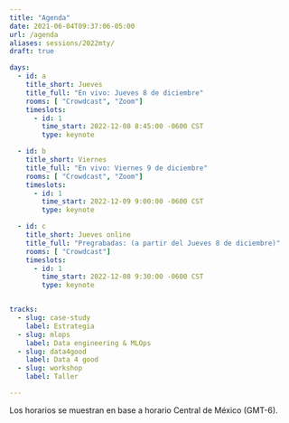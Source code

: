 ```yaml
---
title: "Agenda"
date: 2021-06-04T09:37:06-05:00
url: /agenda
aliases: sessions/2022mty/
draft: true

days: 
  - id: a
    title_short: Jueves
    title_full: "En vivo: Jueves 8 de diciembre"
    rooms: [ "Crowdcast", "Zoom"]
    timeslots: 
      - id: 1
        time_start: 2022-12-08 8:45:00 -0600 CST
        type: keynote

  - id: b
    title_short: Viernes
    title_full: "En vivo: Viernes 9 de diciembre"
    rooms: [ "Crowdcast", "Zoom"]
    timeslots: 
      - id: 1
        time_start: 2022-12-09 9:00:00 -0600 CST
        type: keynote

  - id: c
    title_short: Jueves online
    title_full: "Pregrabadas: (a partir del Jueves 8 de diciembre)"
    rooms: [ "Crowdcast"]
    timeslots: 
      - id: 1
        time_start: 2022-12-08 9:30:00 -0600 CST
        type: keynote


tracks:
  - slug: case-study
    label: Estrategia
  - slug: mlops
    label: Data engineering & MLOps 
  - slug: data4good
    label: Data 4 good  
  - slug: workshop
    label: Taller

---
```


<p>Los horarios se muestran en base a horario Central de México (GMT-6).</p>
